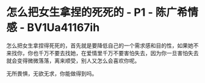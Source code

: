 # 怎么把女生拿捏的死死的 - P1 - 陈广希情感 - BV1Ua41167ih

怎么把女生拿捏得死死的，首先就是要降低自己的一个需求感和目的性，如果她不来找你，你也千万不要去找她，在爱情里千万不要害怕失去，因为你一旦害怕失去就会变得微微落落，离来顺受，别人又怎么会喜欢你呢。

无所畏惧，无欲无求，你能做得到吗。